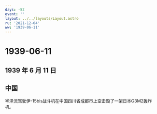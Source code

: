 ```yaml
---
days: -82
event: ''
layout: ../../layouts/Layout.astro
ru: '2021-12-04'
ww: '1939-06-11'
---
```


# 1939-06-11

## 1939 年 6 月 11 日

## 中国

岑泽流驾驶伊-15bis战斗机在中国四川省成都市上空击毁了一架日本G3M2轰炸机。